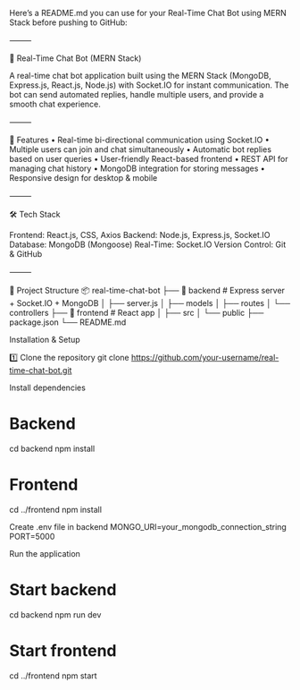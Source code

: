 Here’s a README.md you can use for your Real-Time Chat Bot using MERN Stack before pushing to GitHub:

⸻

💬 Real-Time Chat Bot (MERN Stack)

A real-time chat bot application built using the MERN Stack (MongoDB, Express.js, React.js, Node.js) with Socket.IO for instant communication.
The bot can send automated replies, handle multiple users, and provide a smooth chat experience.

⸻

🚀 Features
	•	Real-time bi-directional communication using Socket.IO
	•	Multiple users can join and chat simultaneously
	•	Automatic bot replies based on user queries
	•	User-friendly React-based frontend
	•	REST API for managing chat history
	•	MongoDB integration for storing messages
	•	Responsive design for desktop & mobile

⸻

🛠 Tech Stack

Frontend: React.js, CSS, Axios
Backend: Node.js, Express.js, Socket.IO
Database: MongoDB (Mongoose)
Real-Time: Socket.IO
Version Control: Git & GitHub

⸻

📂 Project Structure
📦 real-time-chat-bot
├── 📁 backend         # Express server + Socket.IO + MongoDB
│   ├── server.js
│   ├── models
│   ├── routes
│   └── controllers
├── 📁 frontend        # React app
│   ├── src
│   └── public
├── package.json
└── README.md


 Installation & Setup

1️⃣ Clone the repository
git clone https://github.com/your-username/real-time-chat-bot.git


Install dependencies
# Backend
cd backend
npm install

# Frontend
cd ../frontend
npm install

Create .env file in backend
MONGO_URI=your_mongodb_connection_string
PORT=5000
 
 
Run the application

 # Start backend
cd backend
npm run dev

# Start frontend
cd ../frontend
npm start
